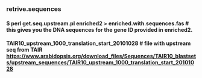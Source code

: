 ### retrive.sequences

#### $ perl get.seq.upstream.pl enriched2 > enriched.with.sequences.fas # this gives you the DNA sequences for the gene ID provided in enriched2. 

#### TAIR10_upstream_1000_translation_start_20101028 # file with upstream seq from TAIR https://www.arabidopsis.org/download_files/Sequences/TAIR10_blastsets/upstream_sequences/TAIR10_upstream_1000_translation_start_20101028
